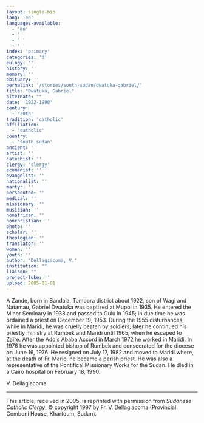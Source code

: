 ```yaml
---
layout: single-bio
lang: 'en'
languages-available:
  - 'en'
  - ' '
  - ' '
  - ' '
index: 'primary'
categories: 'd'
eulogy: ''
history: ''
memory: ''
obituary: ''
permalink: '/stories/south-sudan/dwatuka-gabriel/'
title: "Dwatuka, Gabriel"
alternate: ""
date: '1922-1990'
century:
  - '20th'
tradition: 'catholic'
affiliation:
  - 'catholic'
country:
  - 'south sudan'
ancient: ''
artist: ''
catechist: ''
clergy: 'clergy'
ecumenist: ''
evangelist: ''
nationalist: ''
martyr: ''
persecuted: ''
medical: ''
missionary: ''
musician: ''
nonafrican: ''
nonchristian: ''
photo: ''
scholar: ''
theologian: ''
translator: ''
women: ''
youth: ''
author: "Dellagiacoma, V."
institution: ""
liaison: ""
project-luke: ''
upload: 2005-01-01
---
```




A Zande, born in Bandala, Tombora district about 1922, son of Wagi and Natamau, Gabriel Dwatuka was baptized at Mupoi in 1935. He entered the Minor Seminary in 1938 and passed to Gulu in 1945; in due time he was ordained a priest on December 19, 1953. During the 1955 disturbances, while in Maridi, he was cruelly beaten by soldiers; later he continued his priestly ministry at Rumbek and Maridi until 1965, when he escaped to Zaïre. After the Addis Ababa Accord in March 1972 he worked in Maridi. In 1976 he was appointed bishop of Rumbek and consecrated for the diocese on June 16, 1976. He resigned on July 17, 1982 and moved to Maridi where, at the death of Fr. Mario, he became a parish priest. He was also a representative of the Pontifical Missionary Works for the Sudan. He died in a Cairo hospital on February 18, 1990.

V. Dellagiacoma

---

This article, received in 2005, is reprinted with permission from *Sudanese Catholic Clergy*, © copyright 1997 by Fr. V. Dellagiacoma (Provincial Comboni House, Khartoum, Sudan).
